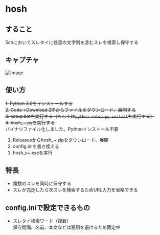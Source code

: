 # hosh
## すること
5chにおいてスレタイに任意の文字列を含むスレを検索し保守する
## キャプチャ
![image](https://user-images.githubusercontent.com/49256667/97784682-9ec26c00-1be3-11eb-97fa-aa248248933b.png)
## 使い方
~~1. Python 3.9をインストールする~~  
~~2. Code→Download ZIPからファイルをダウンロード、展開する~~  
~~3. setup.batを実行する（もしくは`python setup.py install`を実行する）~~  
~~4. hosh_~.pyを実行する~~    
バイナリファイル化しました。Pythonインストール不要
1. Releasesからhosh_~.zipをダウンロード、展開
2. config.iniを書き換える
3. hosh_v~.exeを実行
## 特長
* 複数のスレを同時に保守する
* スレが完走したら次スレを検索するためURL入力を省略できる
## config.iniで設定できるもの
* スレタイ検索ワード（複数）    
保守間隔、名前、本文などは悪用を避けるため固定中
